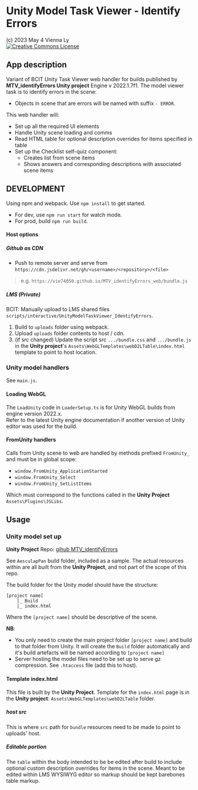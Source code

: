 # Unity Model Task Viewer - Identify Errors #

(c) 2023 May 4 Vienna Ly  
<a rel="license" href="http://creativecommons.org/licenses/by-nc-sa/4.0/" target="_blank"><img alt="Creative Commons License" style="border-width:0" src="https://i.creativecommons.org/l/by-nc-sa/4.0/88x31.png" /></a></a>

## App description ##

Variant of BCIT Unity Task Viewer web handler for builds published by **MTV_identifyErrors Unity project** Engine v 2022.1.7f1.  The model viewer task is to identify errors in the scene:

- Objects in scene that are errors will be named with suffix `- ERROR`.

This web handler will:

- Set up all the required UI elements
- Handle Unity scene loading and comms
- Read HTML table for optional description overrides for items specified in table
- Set up the Checklist self-quiz component:
  - Creates list from scene items
  - Shows answers and corresponding descriptions with associated scene items

## DEVELOPMENT ##

Using npm and webpack. Use `npm install` to get started.

- For dev, use `npm run start` for watch mode.
- For prod, build `npm run build`.  

#### Host options ####

##### Github as CDN #####

- Push to remote server and serve from `https://cdn.jsdelivr.net/gh/<username>/<repository>/<file>`
> e.g. `https://vie74050.github.io/MTV_identifyErrors_web/bundle.js`

##### LMS (Private) #####

BCIT: Manually upload to LMS shared files `scripts/interactive/UnityModelTaskViewer_IdentifyErrors`.

1. Build to `uploads` folder using webpack.  
2. Upload `uploads` folder contents to host / cdn.
3. (if src changed) Update the script src `.../bundle.css` and `.../bundle.js` in the **Unity project**'s `Assets\WebGLTemplates\webD2LTable\index.html` template to point to host location.

### Unity model handlers ###

See `main.js`.  

#### Loading WebGL ####

The `LoadUnity` code in `LoaderSetup.ts` is for Unity WebGL builds from engine version 2022.x.  
Refer to the latest Unity engine documentation if another version of Unity editor was used for the build.

#### FromUnity handlers ####

Calls from Unity scene to web are handled by methods prefixed `FromUnity_` and must be in global scope:

- `window.FromUnity_ApplicationStarted`
- `window.FromUnity_Select`
- `window.FromUnity_SetListItems`

Which must correspond to the functions called in the **Unity Project** `Assets\Plugins\JSLibs`.

## Usage ##

### Unity model set up ###

**Unity Project** Repo: [gihub MTV_identifyErrors](https://github.com/vie74050/MTV_identifyErrors)

See `AesculapPan` build folder, included as a sample.  The actual resources within are all built from the **Unity Project**, and not part of the scope of this repo.

The build folder for the Unity model should have the structure:

```text
[project name]
    |_ Build
    |_ index.html
```

Where the `[project name]` should be descriptive of the scene.

**NB**:

- You only need to create the main project folder `[project name]` and build to that folder from Unity.  It will create the `Build` folder automatically and it's build artefacts will be named according to `[project name]`
- Server hosting the model files need to be set up to serve gz compression.  See `.htaccess` file (add this to host).

#### Template index.html ####

This file is built by the **Unity Project**. Template for the `index.html` page is in the **Unity project**: `Assets\WebGLTemplates\webD2LTable` folder.  

##### host src #####

This is where `src` path for `bundle` resources need to be made to point to uploads' host.

##### Editable portion #####

The `table` within the body intended to be be edited after build to include optional custom description overrides for items in the scene. Meant to be edited within LMS WYSIWYG editor so markup should be kept barebones table markup.
